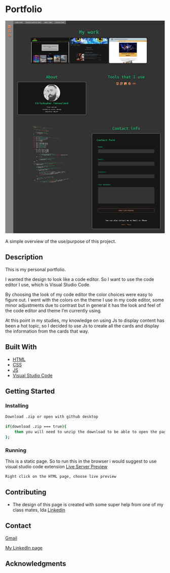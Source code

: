 # Portfolio

![image](/app/assets/img/index.png)

A simple overview of the use/purpose of this project.

## Description

This is my personal portfolio. 

I wanted the design to look like a code editor. So I want to use the code editor I use, which is Visual Studio Code. 

By choosing the look of my code editor the color choices were easy to figure out. I went with the colors on the theme I use in my code editor, some minor adjustments due to contrast but in general it has the look and feel of the code editor and theme I’m currently using. 

At this point in my studies, my knowledge on using Js to display content has been a hot topic, so I decided to use Js to create all the cards and display the information from the cards that way. 


## Built With

- [HTML](https://en.wikipedia.org/wiki/HTML)
- [CSS](https://en.wikipedia.org/wiki/CSS)
- [JS](https://en.wikipedia.org/wiki/JavaScript)
- [Visual Studio Code](https://code.visualstudio.com/)

## Getting Started

### Installing
```bash
Download .zip or open with github desktop
```

```bash
if(download .zip === true){ 
    then you will need to unzip the download to be able to open the page in the browser.
};
```
### Running

This is a static page. So to run this in the browser i would suggest to use visual studio code extension [Live Server Preview](https://marketplace.visualstudio.com/items?itemName=negokaz.live-server-preview)

```bash
Right click on the HTML page, choose live preview
```

## Contributing

- The design of this page is created with some super help from one of my class mates, Ida [Linkedin](https://www.linkedin.com/in/ida-marie-hansen-29aabb239/)

## Contact

[Gmail](christopher.tonnesalnd@gmail.com)

[My LinkedIn page](www.linkedin.com/in/christopher-tønnesland-8926a821a)

## Acknowledgments
